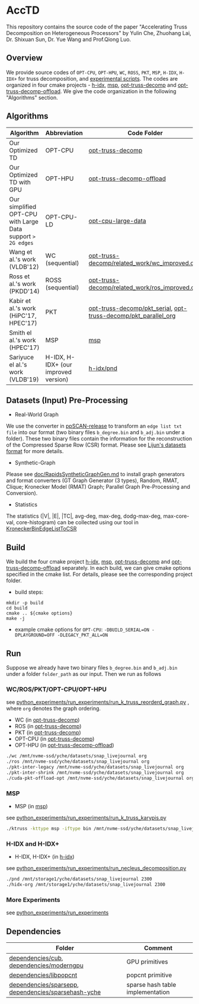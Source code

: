 # AccTD

This repository contains the source code of the paper "Accelerating Truss Decomposition on Heterogeneous Processors" by 
Yulin Che, Zhuohang Lai, Dr. Shixuan Sun, Dr. Yue Wang and Prof.Qiong Luo. 

## Overview

We provide source codes of `OPT-CPU`, `OPT-HPU`, `WC`, `ROSS`, `PKT`, `MSP`, `H-IDX`, `H-IDX+` for truss decomposition, 
and [experimental scripts](python_experiments). 
The codes are organized in four cmake projects - 
[h-idx](h-idx), [msp](msp), [opt-truss-decomp](opt-truss-decomp) and [opt-truss-decomp-offload](opt-truss-decomp-offload). 
We give the code organization in the following "Algorithms" section. 

## Algorithms

Algorithm | Abbreviation | Code Folder |
--- | --- | --- 
Our Optimized TD | OPT-CPU | [opt-truss-decomp](opt-truss-decomp)
Our Optimized TD with GPU | OPT-HPU | [opt-truss-decomp-offload](opt-truss-decomp-offload)
Our simplified OPT-CPU with Large Data support `> 2G edges` | OPT-CPU-LD | [opt-cpu-large-data](opt-cpu-large-data) 
Wang et al.'s work (VLDB'12) | WC (sequential) | [opt-truss-decomp/related_work/wc_improved.cpp](opt-truss-decomp/related_work/wc_improved.cpp) 
Ross et al.'s work (PKDD'14) | ROSS (sequential) | [opt-truss-decomp/related_work/ros_improved.cpp](opt-truss-decomp/related_work/ros_improved.cpp)
Kabir et al.'s work (HiPC'17, HPEC'17) | PKT | [opt-truss-decomp/pkt_serial](opt-truss-decomp/pkt_serial), [opt-truss-decomp/pkt_parallel_org](opt-truss-decomp/pkt_parallel_org)
Smith el al.'s work (HPEC'17) | MSP | [msp](msp)
Sariyuce el al.'s work (VLDB'19) | H-IDX, H-IDX+ (our improved version) | [h-idx/pnd](h-idx/pnd)

## Datasets (Input) Pre-Processing 

* Real-World Graph 

We use the converter in [ppSCAN-release](https://github.com/RapidsAtHKUST/ppSCAN/tree/master/ppSCAN-release) 
to transform an `edge list txt file` into our format (two binary files `b_degree.bin` and `b_adj.bin` under a folder). 
These two binary files contain the information for the reconstruction of the Compressed Sparse Row (CSR) format.
Please see [Lijun's datasets format](https://github.com/LijunChang/Cohesive_subgraph_book/tree/master/datasets) for more details.

* Synthetic-Graph 

Please see [doc/RapidsSyntheticGraphGen.md](doc/RapidsSyntheticGraphGen.md) to install graph generators and 
format converters (GT Graph Generator (3 types), Random, RMAT, Clique; Kronecker Model (RMAT) Graph; Parallel Graph Pre-Processing and Conversion). 

* Statistics

The statistics (|V|, |E|, |TC|, avg-deg, max-deg, dodg-max-deg, max-core-val, core-histogram) 
can be collected using our tool in [KroneckerBinEdgeListToCSR](https://github.com/RapidsAtHKUST/KroneckerBinEdgeListToCSR)

## Build

We build the four cmake project [h-idx](h-idx), [msp](msp), [opt-truss-decomp](opt-truss-decomp) 
and [opt-truss-decomp-offload](opt-truss-decomp-offload) separately. 
In each build, 
we can give cmake options specified in the cmake list. For details, please see the corresponding project folder.

* build steps:

```
mkdir -p build
cd build
cmake .. ${cmake options}
make -j
```

* example cmake options for `OPT-CPU`: `-DBUILD_SERIAL=ON -DPLAYGROUND=OFF -DLEGACY_PKT_ALL=ON`

## Run

Suppose we already have two binary files `b_degree.bin` and `b_adj.bin` under a folder `folder_path` as our input. 
Then we run as follows

### WC/ROS/PKT/OPT-CPU/OPT-HPU

see [python_experiments/run_experiments/run_k_truss_reorderd_graph.py](python_experiments/run_experiments/run_k_truss_reorderd_graph.py)
, where `org` denotes the graph ordering. 

* WC (in [opt-truss-decomp](opt-truss-decomp))
* ROS (in [opt-truss-decomp](opt-truss-decomp))
* PKT (in [opt-truss-decomp](opt-truss-decomp))
* OPT-CPU (in [opt-truss-decomp](opt-truss-decomp))
* OPT-HPU (in [opt-truss-decomp-offload](opt-truss-decomp-offload))

```zsh
./wc /mnt/nvme-ssd/yche/datasets/snap_livejournal org
./ros /mnt/nvme-ssd/yche/datasets/snap_livejournal org
./pkt-inter-legacy /mnt/nvme-ssd/yche/datasets/snap_livejournal org
./pkt-inter-shrink /mnt/nvme-ssd/yche/datasets/snap_livejournal org
./cuda-pkt-offload-opt /mnt/nvme-ssd/yche/datasets/snap_livejournal org
```

### MSP

* MSP (in [msp](msp))

see [python_experiments/run_experiments/run_k_truss_karypis.py](python_experiments/run_experiments/run_k_truss_karypis.py)

```zsh
./ktruss -kttype msp -iftype bin /mnt/nvme-ssd/yche/datasets/snap_livejournal
```

### H-IDX and H-IDX+

* H-IDX, H-IDX+ (in [h-idx](h-idx))

see [python_experiments/run_experiments/run_necleus_decomposition.py](python_experiments/run_experiments/run_necleus_decomposition.py)

```zsh
./pnd /mnt/storage1/yche/datasets/snap_livejournal 2300
./hidx-org /mnt/storage1/yche/datasets/snap_livejournal 2300
```

### More Experiments

see [python_experiments/run_experiments](python_experiments/run_experiments)

## Dependencies

Folder | Comment
--- | ---
[dependencies/cub](dependencies/cub), [dependencies/moderngpu](dependencies/moderngpu) | GPU primitives
[dependencies/libpopcnt](dependencies/libpopcnt) | popcnt primitive
[dependencies/sparsepp](dependencies/sparsepp), [dependencies/sparsehash-yche](dependencies/sparsehash-yche) | sparse hash table implementation